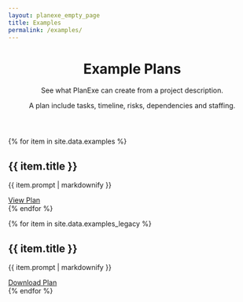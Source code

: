```yaml
---
layout: planexe_empty_page
title: Examples
permalink: /examples/
---
```


<header class="post-header planexe-examples-header">
<h1 class="post-title">Example Plans</h1>
<div class="header-description">
    <p class="subtitle">See what PlanExe can create from a project description.</p>
    <p class="description">A plan include tasks, timeline, risks, dependencies and staffing.</p>
</div>
</header>

{% for item in site.data.examples %}
<div class="examples-card">
<h2>{{ item.title }}</h2>
<p>{{ item.prompt | markdownify }}</p>
<a class="examples-card-arrow-link" href="../{{ item.report_link }}">View Plan</a>
</div>
{% endfor %}


{% for item in site.data.examples_legacy %}
<div class="examples-card">
<h2>{{ item.title }}</h2>
<p>{{ item.prompt | markdownify }}</p>
<a href="{{ item.download_link }}">Download Plan</a>
</div>
{% endfor %}
